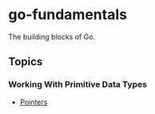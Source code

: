 # go-fundamentals

The building blocks of Go.

## Topics

### Working With Primitive Data Types

- [Pointers](./notes/POINTERS.md)